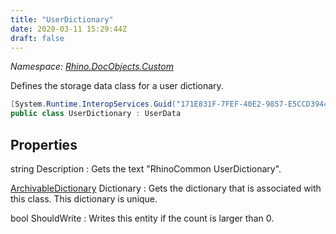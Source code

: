 ```yaml
---
title: "UserDictionary"
date: 2020-03-11 15:29:44Z
draft: false
---
```


*Namespace: [Rhino.DocObjects.Custom](../)*

Defines the storage data class for a user dictionary.
```cs
[System.Runtime.InteropServices.Guid("171E831F-7FEF-40E2-9857-E5CCD39446F0")]
public class UserDictionary : UserData
```
## Properties

string Description
: Gets the text "RhinoCommon UserDictionary".

[ArchivableDictionary](/rhinocommon/rhino/collections/archivabledictionary/) Dictionary
: Gets the dictionary that is associated with this class.
     This dictionary is unique.

bool ShouldWrite
: Writes this entity if the count is larger than 0.
